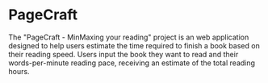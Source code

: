 # PageCraft
The "PageCraft - MinMaxing your reading" project is an web application designed to help users estimate the time required to finish a book based on their reading speed. Users input the book they want to read and their words-per-minute reading pace, receiving an estimate of the total reading hours.
